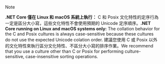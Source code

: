 > [!NOTE]
> <span data-ttu-id="b26cb-101">**.NET Core 僅在 Linux 和 macOS 系統上執行：** C 和 Posix 文化特性的定序行為一定是區分大小寫，這些文化特性不會使用預期的 Unicode 定序順序。</span><span class="sxs-lookup"><span data-stu-id="b26cb-101">**.NET Core running on Linux and macOS systems only:** The collation behavior for the C and Posix cultures is always case-sensitive because these cultures do not use the expected Unicode colation order.</span></span> <span data-ttu-id="b26cb-102">建議您使用 C 或 Posix 以外的文化特性來執行區分文化特性、不區分大小寫的排序作業。</span><span class="sxs-lookup"><span data-stu-id="b26cb-102">We recommend that you use a culture other than C or Posix for performing culture-sensitive, case-insensitive sorting operations.</span></span>  